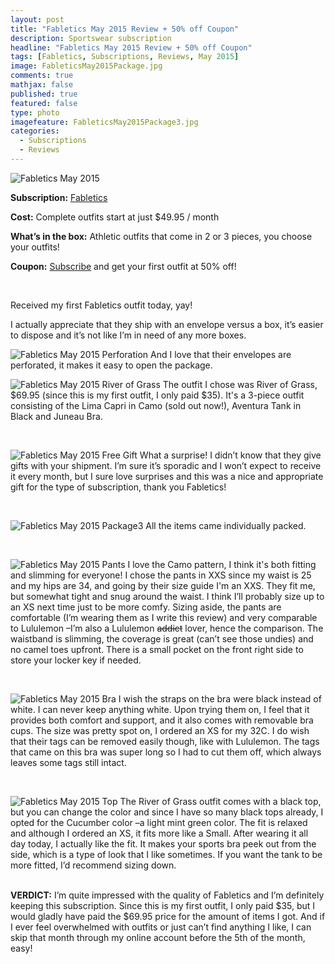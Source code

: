 ```yaml
---
layout: post
title: "Fabletics May 2015 Review + 50% off Coupon"
description: Sportswear subscription
headline: "Fabletics May 2015 Review + 50% off Coupon"
tags: [Fabletics, Subscriptions, Reviews, May 2015]
image: FableticsMay2015Package.jpg
comments: true
mathjax: false
published: true
featured: false
type: photo
imagefeature: FableticsMay2015Package3.jpg
categories: 
  - Subscriptions
  - Reviews
---
```


![Fabletics May 2015](/img/FableticsMay2015Package.jpg)
<p><b>Subscription:</b> <a href="//www.fabletics.com/invite/whatsupmailbox/">Fabletics</a></p>
<p><b>Cost:</b> Complete outfits start at just $49.95 / month</p>
<p><b>What’s in the box:</b> Athletic outfits that come in 2 or 3 pieces, you choose your outfits!    </p>
<p><b>Coupon:</b> <a href="http://www.fabletics.com/invite/whatsupmailbox/">Subscribe</a> and get your first outfit at 50% off!</p>
<br>

Received my first Fabletics outfit today, yay!
<p>I actually appreciate that they ship with an envelope versus a box, it’s easier to dispose and it’s not like I’m in need of any more boxes.</p>


![Fabletics May 2015 Perforation](/img/FableticsMay2015Package2.jpg)
And I love that their envelopes are perforated, it makes it easy to open the package.
<br>

![Fabletics May 2015 River of Grass](/img/FableticsMay2015RiverOfGrass.png)
The outfit I chose was River of Grass, $69.95 (since this is my first outfit, I only paid $35).
It's a 3-piece outfit consisting of the Lima Capri in Camo (sold out now!), Aventura Tank in Black and Juneau Bra.

<br>

![Fabletics May 2015 Free Gift](/img/FableticsMay2015FreeGift.jpg)
What a surprise! I didn’t know that they give gifts with your shipment. I’m sure it’s sporadic and I won’t expect to receive it every month, but I sure love surprises and this was a nice and appropriate gift for the type of subscription, thank you Fabletics!

<br>

![Fabletics May 2015 Package3](/img/FableticsMay2015Package3.jpg)
All the items came individually packed.

<br>

![Fabletics May 2015 Pants](/img/FableticsMay2015Pants.jpg)
I love the Camo pattern, I think it's both fitting and slimming for everyone! I chose the pants in XXS since my waist is 25 and my hips are 34, and going by their size guide I'm an XXS. They fit me, but somewhat tight and snug around the waist. I think I’ll probably size up to an XS next time just to be more comfy. Sizing aside, the pants are comfortable (I’m wearing them as I write this review) and very comparable to Lululemon –I’m also a Lululemon <strike>addict</strike> lover, hence the comparison. The waistband is slimming, the coverage is great (can’t see those undies) and no camel toes upfront. There is a small pocket on the front right side to store your locker key if needed.

<br>

![Fabletics May 2015 Bra](/img/FableticsMay2015Bra.jpg)
I wish the straps on the bra were black instead of white. I can never keep anything white. Upon trying them on, I feel that it provides both comfort and support, and it also comes with removable bra cups. The size was pretty spot on, I ordered an XS for my 32C. I do wish that their tags can be removed easily though, like with Lululemon. The tags that came on this bra was super long so I had to cut them off, which always leaves some tags still intact.

<br>

![Fabletics May 2015 Top](/img/FableticsMay2015top.jpg)
The River of Grass outfit comes with a black top, but you can change the color and since I have so many black tops already, I opted for the Cucumber color –a light mint green color. The fit is relaxed and although I ordered an XS, it fits more like a Small. After wearing it all day today, I actually like the fit. It makes your sports bra peek out from the side, which is a type of look that I like sometimes. If you want the tank to be more fitted, I’d recommend sizing down.

<br>
<b>VERDICT:</b> I’m quite impressed with the quality of Fabletics and I’m definitely keeping this subscription. Since this is my first outfit, I only paid $35, but I would gladly have paid the $69.95 price for the amount of items I got. And if I ever feel overwhelmed with outfits or just can’t find anything I like, I can skip that month through my online account before the 5th of the month, easy!
